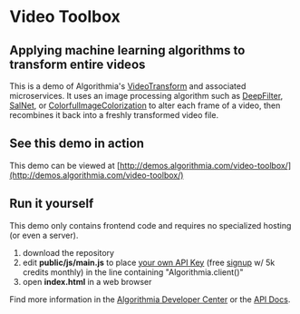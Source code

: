 # Video Toolbox

## Applying machine learning algorithms to transform entire videos

This is a demo of Algorithmia's [VideoTransform](https://algorithmia.com/algorithms/media/VideoTransform) and associated microservices.  It uses an image processing algorithm such as [DeepFilter](https://algorithmia.com/algorithms/deeplearning/DeepFilter), [SalNet](https://algorithmia.com/algorithms/deeplearning/SalNet), or [ColorfulImageColorization](https://algorithmia.com/algorithms/deeplearning/ColorfulImageColorization) to alter each frame of a video, then recombines it back into a freshly transformed video file.

## See this demo in action

This demo can be viewed at [http://demos.algorithmia.com/video-toolbox/](http://demos.algorithmia.com/video-toolbox/)

## Run it yourself

This demo only contains frontend code and requires no specialized hosting (or even a server).
1. download the repository
2. edit **public/js/main.js** to place [your own API Key](https://algorithmia.com/user#credentials) (free [signup](https://algorithmia.com/?invite=ghsamples) w/ 5k credits monthly) in the line containing "Algorithmia.client()"
3. open **index.html** in a web browser

Find more information in the [Algorithmia Developer Center](http://developers.algorithmia.com) or the [API Docs](http://docs.algorithmia.com/).
